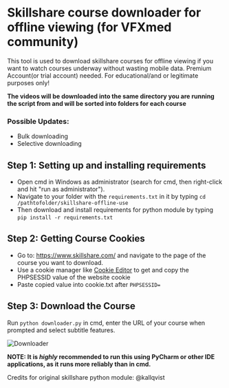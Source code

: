 # Skillshare course downloader for offline viewing (for VFXmed community)
This tool is used to download skillshare courses for offline viewing if you want to watch courses underway without wasting mobile data.
Premium Account(or trial account) needed.
For educational/and or legitimate purposes only!

**The videos will be downloaded into the same directory you are running the script from and will be sorted into folders for each course**

### Possible Updates:
- Bulk downloading
- Selective downloading

## Step 1: Setting up and installing requirements
- Open cmd in Windows as administrator (search for cmd, then right-click and hit "run as administrator").
- Navigate to your folder with the ```requirements.txt``` in it by typing ```cd /pathtofolder/skillshare-offline-use```
- Then download and install requirements for python module by typing ```pip install -r requirements.txt```

## Step 2: Getting Course Cookies
- Go to: https://www.skillshare.com/ and navigate to the page of the course you want to download.
- Use a cookie manager like <a href="https://microsoftedge.microsoft.com/addons/detail/cookie-editor/ajfboaconbpkglpfanbmlfgojgndmhmc?hl=de" target="_blank">Cookie Editor</a> to get and copy the PHPSESSID value of the website cookie
- Paste copied value into cookie.txt after ```PHPSESSID=```

## Step 3: Download the Course
Run ```python downloader.py``` in cmd, enter the URL of your course when prompted and select subtitle features.

![Downloader](https://user-images.githubusercontent.com/45739297/158018672-ea92062c-1a63-4a8d-ba9a-7fd14439c7cb.JPG)



**NOTE: It is _highly_ recommended to run this using PyCharm or other IDE applications, as it runs more reliably than in cmd.**

Credits for original skillshare python module: @kallqvist

